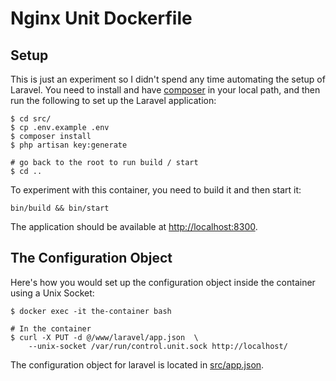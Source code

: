 # Nginx Unit Dockerfile

## Setup

This is just an experiment so I didn't spend any time automating the setup of Laravel. You need to install and have [composer](https://getcomposer.org/) in your local path, and then run the following to set up the Laravel application:

```console
$ cd src/
$ cp .env.example .env
$ composer install
$ php artisan key:generate

# go back to the root to run build / start
$ cd ..
```

To experiment with this container, you need to build it and then start it:

```console
bin/build && bin/start
```

The application should be available at [http://localhost:8300](http://localhost:8300).

## The Configuration Object

Here's how you would set up the configuration object inside the container using a Unix Socket:

```console
$ docker exec -it the-container bash

# In the container
$ curl -X PUT -d @/www/laravel/app.json  \
    --unix-socket /var/run/control.unit.sock http://localhost/
```

The configuration object for laravel is located in [src/app.json](src/app.json).
